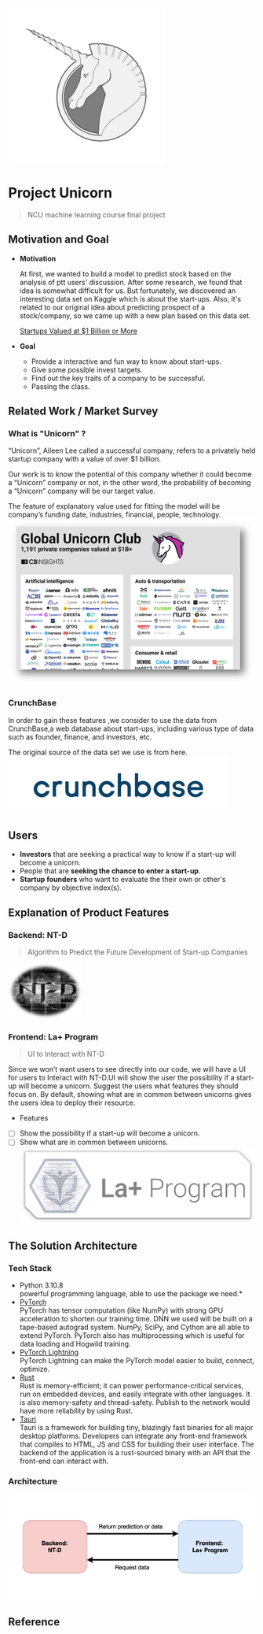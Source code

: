 ![logo](./media/unicorn.png)
# Project Unicorn

> NCU machine learning course final project

## Motivation and Goal

- **Motivation**

  At first, we wanted to build a model to predict stock based on the analysis of ptt users' discussion.
  After some research, we found that idea is somewhat difficult for us.
  But fortunately, we discovered an interesting data set on Kaggle which is about the start-ups.
  Also, it's related to our original idea about predicting prospect of a stock/company, so we came up with a new plan based on this data set.

  [Startups Valued at $1 Billion or More](https://www.kaggle.com/datasets/thedevastator/startups-valued-at-1-billion-or-more)
- **Goal**
	- Provide a interactive and fun way to know about start-ups.
	- Give some possible invest targets.
	- Find out the key traits of a company to be successful.
	- Passing the class.

## Related Work / Market Survey

### What is "Unicorn" ?

“Unicorn”, Aileen Lee called a successful company, refers to a privately held startup company with a value of over $1 billion. 

Our work is to know the potential of this company whether it could become a “Unicorn” company or not, in the other word, the probability of becoming a “Unicorn” company will be our target value. 

The feature of explanatory value used for fitting the model will be company’s funding date, industries, financial, people, technology.  
![architecture](./media/WhatisUnicorn.png)


### CrunchBase

 In order to gain these features ,we consider to use the data from CrunchBase,a web database about start-ups, including various type of data such as founder, finance, and investors, etc.


The original source of the data set we use is from here.
![architecture](./media/crunchbase.png)

## Users

- **Investors** that are seeking a practical way to know if a start-up will become a unicorn.
- People that are **seeking the chance to enter a start-up**.
- **Startup founders** who want to evaluate the their own or other's company by objective index(s).

## Explanation of Product Features

### Backend: NT-D

> Algorithm to Predict the Future Development of Start-up Companies

<img src="./media/NT-D.png" alt="ntd" width=30%/>

### Frontend: La+ Program

> UI to Interact with NT-D

Since we won’t want users to see directly into our code, we will have a UI for users to Interact with NT-D.UI will show the user the possibility if a start-up will become a unicorn. Suggest the users what features they should focus on. By default, showing what are in common between unicorns gives the users idea to deploy their resource.

- Features
- [ ] Show the possibility if a start-up will become a unicorn.
- [ ] Show what are in common between unicorns.
![architecture](./media/LAprogram.png)

## The Solution Architecture

[//]: # (&#40;Describe of product solutions and techniques&#41;)

### Tech Stack

- Python 3.10.8  
powerful programming language, able to use the package we need.*
- [PyTorch](https://github.com/pytorch/pytorch)  
PyTorch has tensor computation (like NumPy) with strong GPU acceleration to shorten our training time. DNN we used will be built on a tape-based autograd system. NumPy, SciPy, and Cython are all able to extend PyTorch. PyTorch also has multiprocessing which is useful for data loading and Hogwild training.
- [PyTorch Lightning](https://github.com/pytorch/pytorch)  
PyTorch Lightning can make the PyTorch model easier to build, connect, optimize.
- [Rust](https://github.com/rust-lang/rust)  
Rust is memory-efficient; it can power performance-critical services, run on embedded devices, and easily integrate with other languages. It is also memory-safety and thread-safety. Publish to the network would have more reliability by using Rust.
- [Tauri](https://github.com/tauri-apps/tauri)  
Tauri is a framework for building tiny, blazingly fast binaries for all major desktop platforms. Developers can integrate any front-end framework that compiles to HTML, JS and CSS for building their user interface. The backend of the application is a rust-sourced binary with an API that the front-end can interact with.

### Architecture
![architecture](./media/architecture.png)

## Reference

[//]: # (https://ithelp.ithome.com.tw/articles/10252383?sc=pt)
